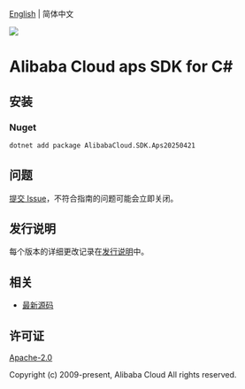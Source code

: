 [English](README.md) | 简体中文

![](https://aliyunsdk-pages.alicdn.com/icons/AlibabaCloud.svg)

# Alibaba Cloud aps SDK for C#

## 安装

### Nuget

```bash
dotnet add package AlibabaCloud.SDK.Aps20250421
```

## 问题

[提交 Issue](https://github.com/aliyun/alibabacloud-csharp-sdk/issues/new)，不符合指南的问题可能会立即关闭。

## 发行说明

每个版本的详细更改记录在[发行说明](./ChangeLog.md)中。

## 相关

* [最新源码](https://github.com/aliyun/alibabacloud-csharp-sdk/)

## 许可证

[Apache-2.0](http://www.apache.org/licenses/LICENSE-2.0)

Copyright (c) 2009-present, Alibaba Cloud All rights reserved.
